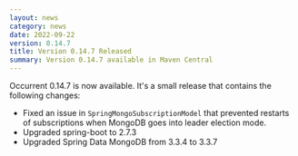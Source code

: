 ```yaml
---
layout: news
category: news
date: 2022-09-22
version: 0.14.7
title: Version 0.14.7 Released 
summary: Version 0.14.7 available in Maven Central 
---
```


Occurrent 0.14.7 is now available. It's a small release that contains the following changes:

* Fixed an issue in `SpringMongoSubscriptionModel` that prevented restarts of subscriptions when MongoDB goes into leader election mode.
* Upgraded spring-boot to 2.7.3
* Upgraded Spring Data MongoDB from 3.3.4 to 3.3.7